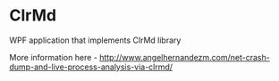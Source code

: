 # ClrMd
WPF application that implements ClrMd library

More information here - http://www.angelhernandezm.com/net-crash-dump-and-live-process-analysis-via-clrmd/
